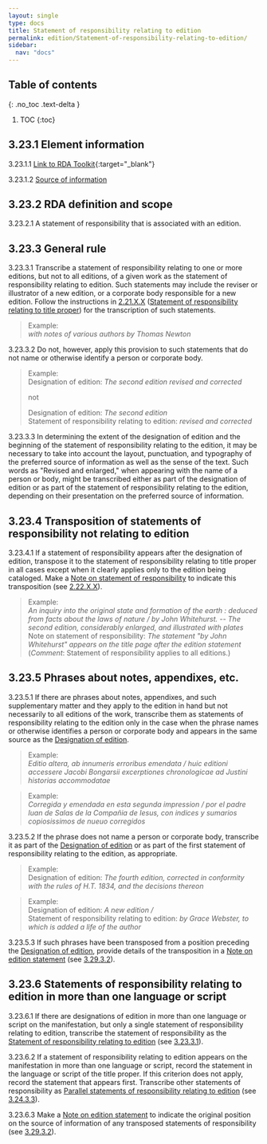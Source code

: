 ```yaml
---
layout: single
type: docs
title: Statement of responsibility relating to edition
permalink: edition/Statement-of-responsibility-relating-to-edition/
sidebar:
  nav: "docs"
---
```


## Table of contents
{: .no_toc .text-delta }

1. TOC
{:toc}

## 3.23.1 Element information

<a name="3.23.1.1">3.23.1.1</a> [Link to RDA Toolkit](https://beta.rdatoolkit.org/Content/Index?externalId=en-US_ala-dcdb7f9e-3b2f-3819-8c00-1a5e6a1339ed){:target="_blank"}

<a name="3.23.1.2">3.23.1.2</a> [Source of information](/DCRMR/edition/)

## 3.23.2 RDA definition and scope

<a name="3.23.2.1">3.23.2.1</a> A statement of responsibility that is associated with an edition.

## 3.23.3 General rule

<a name="3.23.3.1">3.23.3.1</a> Transcribe a statement of responsibility relating to one or more editions, but not to all editions, of a given work as the statement of responsibility relating to edition. Such statements may include the reviser or illustrator of a new edition, or a corporate body responsible for a new edition. Follow the instructions in [2.21.X.X](/DCRMR/sor/Statement-of-responsibility-relating-to-title-proper/2.21.X.X) ([Statement of responsibility relating to title proper](/DCRMR/sor/Statement-of-responsibility-relating-to-title-proper)) for the transcription of such statements.

>Example:  
><CITE>with notes of various authors by Thomas Newton</CITE>

<a name="3.23.3.2">3.23.3.2</a> Do not, however, apply this provision to such statements that do not name or otherwise identify a person or corporate body.

>Example:  
>Designation of edition: <CITE>The second edition revised and corrected</CITE>
>  
>not	
>   
>Designation of edition:  <CITE>The second edition</CITE>  
>Statement of responsibility relating to edition: <CITE>revised and corrected</CITE>

<a name="3.23.3.3">3.23.3.3</a> In determining the extent of the designation of edition and the beginning of the statement of responsibility relating to the edition, it may be necessary to take into account the layout, punctuation, and typography of the preferred source of information  as well as the sense of the text. Such words as "Revised and enlarged," when appearing with the name of a person or body, might be transcribed either as part of the designation of edition or as part of the statement of responsibility relating to the edition, depending on their presentation on the preferred source of information.

## 3.23.4 Transposition of statements of responsibility not relating to edition

<a name="3.23.4.1">3.23.4.1</a> If a statement of responsibility appears after the designation of edition, transpose it to the statement of responsibility relating to title proper in all cases except when it clearly applies only to the edition being cataloged. Make a [Note on statement of responsibility](/DCRMR/sor/Note-on-statement-of-responsibility/) to indicate this transposition (see [2.22.X.X](/DCRMR/sor/Note-on-statement-of-responsibility/#2.22.X.X)).

>Example:  
><CITE> An inquiry into the original state and formation of the earth : deduced from facts about the laws of nature / by John Whitehurst. -- The second edition, considerably enlarged, and illustrated with plates</CITE>  
>Note on statement of responsibility: <CITE>The statement "by John Whitehurst" appears on the title page after the edition statement</CITE>  
>(*Comment*: Statement of responsibility applies to all editions.)

## 3.23.5 Phrases about notes, appendixes, etc.

<a name="3.23.5.1">3.23.5.1</a> If there are phrases about notes, appendixes, and such supplementary matter and they apply to the edition in hand but not necessarily to all editions of the work, transcribe them as statements of responsibility relating to the edition only in the case when the phrase names or otherwise identifies a person or corporate body and appears in the same source as the [Designation of edition](/DCRMR/edition/Designation-of-edition/).

>Example:  
><CITE>Editio altera, ab innumeris erroribus emendata / huic editioni accessere Jacobi Bongarsii excerptiones chronologicae ad Justini historias accommodatae</CITE>

>Example:  
> <CITE>Corregida y emendada en esta segunda impression / por el padre Iuan de Salas de la Compañia de Iesus, con indices y sumarios copiosissimos de nueuo corregidos</CITE>

<a name="3.23.5.2">3.23.5.2</a> If the phrase does not name a person or corporate body, transcribe it as part of the [Designation of edition](/DCRMR/edition/Designation-of-edition/) or as part of the first statement of responsibility relating to the edition, as appropriate. 

>Example:  
>Designation of edition: <CITE>The fourth edition, corrected in conformity with the rules of H.T. 1834, and the decisions thereon</CITE>

>Example:  
> Designation of edition: <CITE>A new edition / </CITE>  
> Statement of responsibility relating to edition: <CITE>by Grace Webster, to which is added a life of the author</CITE>

<a name="3.23.5.3">3.23.5.3</a> If such phrases have been transposed from a position preceding the [Designation of edition](/DCRMR/edition/Designation-of-edition/), provide details of the transposition in a [Note on edition statement](/DCRMR/edition/Note-on-edition-statement/) (see [3.29.3.2](/DCRMR/edition/Note-on-edition-statement/#3.29.3.2)).

## 3.23.6 Statements of responsibility relating to edition in more than one language or script

<a name="3.23.6.1">3.23.6.1</a> If there are designations of edition in more than one language or script on the manifestation, but only a single statement of responsibility relating to edition, transcribe the statement of responsibility as the [Statement of responsibility relating to edition](/DCRMR/edition/Statement-of-responsibility-relating-to-edition/) (see [3.23.3.1](/DCRMR/edition/Statement-of-responsibility-relating-to-edition/#3.23.3.1)).

<a name="3.23.6.2">3.23.6.2</a> If a statement of responsibility relating to edition appears on the manifestation in more than one language or script, record the statement in the language or script of the title proper. If this criterion does not apply, record the statement that appears first. Transcribe other statements of responsibility as [Parallel statements of responsibility relating to edition](/DCRMR/edition/Parallel-statements-of-responsibility-relating-to-edition/) (see [3.24.3.3](/DCRMR/edition/Parallel-statements-of-responsibility-relating-to-edition/#3.24.3.3)).

<a name="3.23.6.3">3.23.6.3</a> Make a [Note on edition statement](/DCRMR/edition/Note-on-edition-statement/) to indicate the original position on the source of information of any transposed statements of responsibility (see [3.29.3.2](/DCRMR/edition/Note-on-edition-statement/#3.29.3.2)).